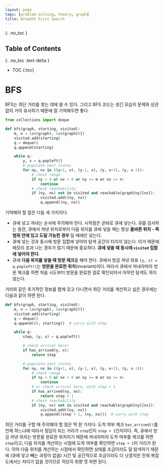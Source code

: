 ```yaml
---
layout: page
tags: [problem-solving, theory, graph]
title: Breadth First Search
---
```


{: .no_toc }
## Table of Contents
{: .no_toc .text-delta }
- TOC
{:toc}

# BFS
 BFS는 최단 거리를 찾는 데에 쓸 수 있다. 그리고 BFS 코드는 생긴 모습이
 문제와 상관없이 거의 유사하기 때문에 잘 기억해두면 좋다.

```python
from collections import deque

def bfs(graph, starting, visited):
    m, n = len(graph), len(graph[0])
    visited.add(starting)
    q = deque()
    q.append(starting)

    while q:
        y, x = q.popleft()
        # populate next states
        for ny, nx in ((y+1, x), (y-1, x), (y, x+1), (y, x-1)):
            # check range
            if ny < 0 or nx < 0 or ny >= m or nx >= n:
                continue
            # check reachability
            if (ny, nx) not in visited and reachable(graph[ny][nx]):
                visited.add((ny, nx))
                q.append((ny, nx))
```

 기억해야 할 점은 다음 세 가지이다.
 - 큐에 넣고 꺼내는 순서에 주의해야 한다. 시작점은 곧바로 큐에
   넣는다. 큐를 검사하는 동안, 큐에서 꺼낸 위치로부터 다음 위치를 큐에
   넣을 때는 항상 **올바른 위치 - 즉 범위 안에 있고 도달 가능한 경우**
   일 때에만 넣는다.
 - 큐에 넣는 것과 동시에 방문 집합에 넣어야 탐색 공간이 터지지
   않는다. 이거 때문에 메모리 초과 나는 경우가 많기 때문에
   중요하다. **큐에 넣을 때 동시에 `visited` 집합에 넣어야 한다**.
 - 큐에 **다음 위치를 넣을 때 방문 체크**를 해야 한다. 큐에서 방금
   꺼낸 좌표 `(y, x) = q.popleft()`는 **방문을 완료한
   위치**(invariant)이다. 따라서 큐에서 꺼내자마자 방문 체크를 하면
   처음 시도부터 방문을 완료한 걸로 확인되어서 아무런 탐색도 하지
   않는다.


 거리와 같은 추가적인 정보를 함께 갖고 다니면서 최단 거리를 계산하고
 싶은 경우에는 다음과 같이 하면 된다.

```python
def bfs(graph, starting, visited):
    m, n = len(graph), len(graph[0])
    visited.add(starting)
    q = deque()
    q.append((0, starting))  # carry with step

    while q:
        step, (y, x) = q.popleft()

        # check arrival here!
        if has_arrived(y, x):
            return step

        # populate next states
        for ny, nx in ((y+1, x), (y-1, x), (y, x+1), (y, x-1)):
            # check range
            if ny < 0 or nx < 0 or ny >= m or nx >= n:
                continue
            # or check arrival here, with step + 1
            if has_arrived(ny, nx):
                return step + 1
            # check reachability
            if (ny, nx) not in visited and reachable(graph[ny][nx]):
                visited.add((ny, nx))
                q.append((step + 1, (ny, nx)))  # carry with step
```

 최단 거리를 구할 때 주의해야 할 점은 딱 한 가지다. 도착 여부 체크
 `has_arrived()`를 언제 하느냐에 따라서 정답이 되는 거리가 `step`인지
 `step + 1`인지이다. 즉, 큐에서 방금 꺼낸 위치는 방문을 완료한
 위치이기 때문에 꺼내자마자 도착 여부를 체크를 하면 `step`이고, 다음
 위치를 계산하는 시점에 도착 여부를 확인하면 `step + 1`이 거리가
 된다. 아마 다음 위치를 계산하는 시점에서 확인하면 상태를 조금이라도
 덜 탐색하기 때문에 (큐에 넣고 빼는 과정이 없음) 시간 및 공간적으로
 조금이라도 더 낫겠지만 전체 복잡도에서는 차이가 없을 것이므로 적당히
 취향 껏 하면 된다.
